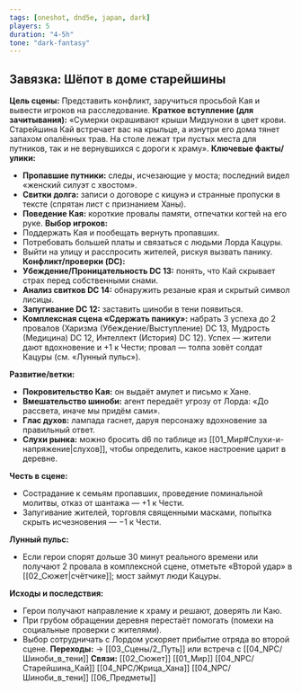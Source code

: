 ```yaml
---
tags: [oneshot, dnd5e, japan, dark]
players: 5
duration: "4-5h"
tone: "dark-fantasy"
---
```


## Завязка: Шёпот в доме старейшины
**Цель сцены:** Представить конфликт, заручиться просьбой Кая и вывести игроков на расследование.
**Краткое вступление (для зачитывания):** «Сумерки окрашивают крыши Мидзунохи в цвет крови. Старейшина Кай встречает вас на крыльце, а изнутри его дома тянет запахом опалённых трав. На столе лежат три пустых места для путников, так и не вернувшихся с дороги к храму».
**Ключевые факты/улики:**
- **Пропавшие путники:** следы, исчезающие у моста; последний видел «женский силуэт с хвостом».
- **Свитки долга:** записи о договоре с кицунэ и странные пропуски в тексте (спрятан лист с признанием Ханы).
- **Поведение Кая:** короткие провалы памяти, отпечатки когтей на его руке.
**Выбор игроков:**
- Поддержать Кая и пообещать вернуть пропавших.
- Потребовать большей платы и связаться с людьми Лорда Кацуры.
- Выйти на улицу и расспросить жителей, рискуя вызвать панику.
**Конфликт/проверки (DC):**
- **Убеждение/Проницательность DC 13:** понять, что Кай скрывает страх перед собственными снами.
- **Анализ свитков DC 14:** обнаружить резаные края и скрытый символ лисицы.
- **Запугивание DC 12:** заставить шиноби в тени появиться.
- **Комплексная сцена «Сдержать панику»:** набрать 3 успеха до 2 провалов (Харизма (Убеждение/Выступление) DC 13, Мудрость (Медицина) DC 12, Интеллект (История) DC 12). Успех — жители дают вдохновение и +1 к Чести; провал — толпа зовёт солдат Кацуры (см. «Лунный пульс»).

**Развитие/ветки:**
- **Покровительство Кая:** он выдаёт амулет и письмо к Хане.
- **Вмешательство шиноби:** агент передаёт угрозу от Лорда: «До рассвета, иначе мы придём сами».
- **Глас духов:** лампада гаснет, даруя персонажу вдохновение за правильный ответ.
- **Слухи рынка:** можно бросить d6 по таблице из [[01_Мир#Слухи-и-напряжение|слухов]], чтобы определить, какое настроение царит в деревне.

**Честь в сцене:**
- Сострадание к семьям пропавших, проведение поминальной молитвы, отказ от шантажа — +1 к Чести.
- Запугивание жителей, торговля священными масками, попытка скрыть исчезновения — −1 к Чести.

**Лунный пульс:**
- Если герои спорят дольше 30 минут реального времени или получают 2 провала в комплексной сцене, отметьте «Второй удар» в [[02_Сюжет|счётчике]]; мост займут люди Кацуры.

**Исходы и последствия:**
- Герои получают направление к храму и решают, доверять ли Каю.
- При грубом обращении деревня перестаёт помогать (помехи на социальные проверки с жителями).
- Выбор сотрудничать с Лордом ускоряет прибытие отряда во второй сцене.
**Переходы:** → [[03_Сцены/2_Путь]] или встреча с [[04_NPC/Шиноби_в_тени]]
**Связи:** [[02_Сюжет]] [[01_Мир]] [[04_NPC/Старейшина_Кай]] [[04_NPC/Жрица_Хана]] [[04_NPC/Шиноби_в_тени]] [[06_Предметы]]

